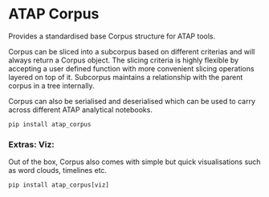 # ATAP Corpus

Provides a standardised base Corpus structure for ATAP tools.

Corpus can be sliced into a subcorpus based on different criterias and will always return a Corpus object. The slicing criteria is highly flexible by accepting a user defined function with more convenient slicing operations layered on top of it. Subcorpus maintains a relationship with the parent corpus in a tree internally.

Corpus can also be serialised and deserialised which can be used to carry across different ATAP analytical notebooks.

```shell
pip install atap_corpus
```


### Extras: Viz:
Out of the box, Corpus also comes with simple but quick visualisations such as word clouds, timelines etc.

```shell
pip install atap_corpus[viz]
```
